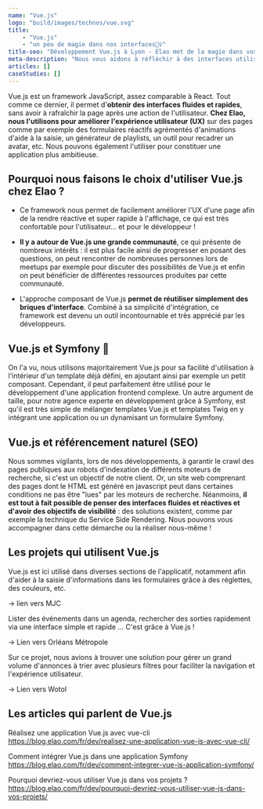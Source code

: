 ```yaml
---
name: "Vue.js"
logo: "build/images/technos/vue.svg"
title: 
    - "Vue.js" 
    - "un peu de magie dans nos interfaces🧙‍♀️"
title-seo: "Développement Vue.js à Lyon - Elao met de la magie dans vos applis ! 🧙‍♀️"
meta-description: "Nous vous aidons à réfléchir à des interfaces utilisateur rapides et efficaces que nous pouvons mettre en oeuvre grâce à Vue.js, un framework javascript reconnu et solide !"
articles: []
caseStudies: []
---
```


Vue.js est un framework JavaScript, assez comparable à React. Tout comme ce dernier, il permet d'**obtenir des interfaces fluides et rapides**, sans avoir à rafraîchir la page après une action de l'utilisateur. **Chez Elao, nous l'utilisons pour améliorer l'expérience utilisateur (UX)** sur des pages comme par exemple des formulaires réactifs agrémentés d'animations d'aide à la saisie, un générateur de playlists, un outil pour recadrer un avatar, etc. Nous pouvons également l'utiliser pour constituer une application plus ambitieuse. 

## Pourquoi nous faisons le choix d'utiliser Vue.js chez Elao ? 

- Ce framework nous permet de facilement améliorer l'UX d'une page afin de la rendre réactive et super rapide à l'affichage, ce qui est très confortable pour l'utilisateur... et pour le développeur !

- **Il y a autour de Vue.js une grande communauté**, ce qui présente de nombreux intérêts : il est plus facile ainsi de progresser en posant des questions, on peut rencontrer de nombreuses personnes lors de meetups par exemple pour discuter des possibilités de Vue.js et enfin on peut bénéficier de différentes ressources produites par cette communauté. 

- L'approche composant de Vue.js **permet de réutiliser simplement des briques d'interface**. Combiné à sa simplicité d'intégration, ce framework est devenu un outil incontournable et très apprécié par les développeurs. 

## Vue.js et Symfony 🤝

On l'a vu, nous utilisons majoritairement Vue.js pour sa facilité d'utilisation à l'intérieur d'un template déjà défini, en ajoutant ainsi par exemple un petit composant. Cependant, il peut parfaitement être utilisé pour le développement d'une application frontend complexe. Un autre argument de taille, pour notre agence experte en développement grâce à Symfony, est qu'il est très simple de mélanger templates Vue.js et templates Twig en y intégrant une application ou un dynamisant un formulaire Symfony. 

## Vue.js et référencement naturel (SEO)

Nous sommes vigilants, lors de nos développements, à garantir le crawl des pages publiques aux robots d'indexation de différents moteurs de recherche, si c'est un objectif de notre client. Or, un site web comprenant des pages dont le HTML est généré en javascript peut dans certaines conditions ne pas être "lues" par les moteurs de recherche. Néanmoins, **il est tout à fait possible de penser des interfaces fluides et réactives et d'avoir des objectifs de visibilité** : des solutions existent, comme par exemple la technique du Service Side Rendering. Nous pouvons vous accompagner dans cette démarche ou la réaliser nous-même !

## Les projets qui utilisent Vue.js

Vue.js est ici utilisé dans diverses sections de l'applicatif, notamment afin d'aider à la saisie d'informations dans les formulaires grâce à des réglettes, des couleurs, etc. 

-> lien vers MJC

Lister des événements dans un agenda, rechercher des sorties rapidement via une interface simple et rapide ... C'est grâce à Vue.js !

-> Lien vers Orléans Métropole 

Sur ce projet, nous avions à trouver une solution pour gérer un grand volume d'annonces à trier avec plusieurs filtres pour faciliter la navigation et l'expérience utilisateur.

-> Lien vers Wotol

## Les articles qui parlent de Vue.js

Réalisez une application Vue.js avec vue-cli https://blog.elao.com/fr/dev/realisez-une-application-vue-js-avec-vue-cli/

Comment intégrer Vue.js dans une application Symfony https://blog.elao.com/fr/dev/comment-integrer-vue-js-application-symfony/

Pourquoi devriez-vous utiliser Vue.js dans vos projets ? https://blog.elao.com/fr/dev/pourquoi-devriez-vous-utiliser-vue-js-dans-vos-projets/
